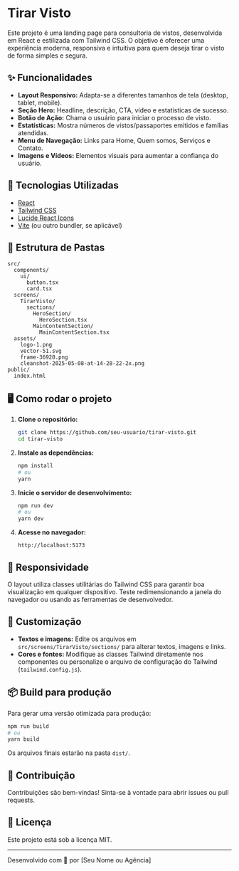 # Tirar Visto

Este projeto é uma landing page para consultoria de vistos, desenvolvida em React e estilizada com Tailwind CSS. O objetivo é oferecer uma experiência moderna, responsiva e intuitiva para quem deseja tirar o visto de forma simples e segura.

## ✨ Funcionalidades

- **Layout Responsivo:** Adapta-se a diferentes tamanhos de tela (desktop, tablet, mobile).
- **Seção Hero:** Headline, descrição, CTA, vídeo e estatísticas de sucesso.
- **Botão de Ação:** Chama o usuário para iniciar o processo de visto.
- **Estatísticas:** Mostra números de vistos/passaportes emitidos e famílias atendidas.
- **Menu de Navegação:** Links para Home, Quem somos, Serviços e Contato.
- **Imagens e Vídeos:** Elementos visuais para aumentar a confiança do usuário.

## 🚀 Tecnologias Utilizadas

- [React](https://react.dev/)
- [Tailwind CSS](https://tailwindcss.com/)
- [Lucide React Icons](https://lucide.dev/)
- [Vite](https://vitejs.dev/) (ou outro bundler, se aplicável)

## 📁 Estrutura de Pastas

```
src/
  components/
    ui/
      button.tsx
      card.tsx
  screens/
    TirarVisto/
      sections/
        HeroSection/
          HeroSection.tsx
        MainContentSection/
          MainContentSection.tsx
  assets/
    logo-1.png
    vector-51.svg
    frame-36920.png
    cleanshot-2025-05-08-at-14-28-22-2x.png
public/
  index.html
```

## 🖥️ Como rodar o projeto

1. **Clone o repositório:**
   ```bash
   git clone https://github.com/seu-usuario/tirar-visto.git
   cd tirar-visto
   ```

2. **Instale as dependências:**
   ```bash
   npm install
   # ou
   yarn
   ```

3. **Inicie o servidor de desenvolvimento:**
   ```bash
   npm run dev
   # ou
   yarn dev
   ```

4. **Acesse no navegador:**
   ```
   http://localhost:5173
   ```

## 📱 Responsividade

O layout utiliza classes utilitárias do Tailwind CSS para garantir boa visualização em qualquer dispositivo. Teste redimensionando a janela do navegador ou usando as ferramentas de desenvolvedor.

## 📝 Customização

- **Textos e imagens:** Edite os arquivos em `src/screens/TirarVisto/sections/` para alterar textos, imagens e links.
- **Cores e fontes:** Modifique as classes Tailwind diretamente nos componentes ou personalize o arquivo de configuração do Tailwind (`tailwind.config.js`).

## 📦 Build para produção

Para gerar uma versão otimizada para produção:

```bash
npm run build
# ou
yarn build
```

Os arquivos finais estarão na pasta `dist/`.

## 🤝 Contribuição

Contribuições são bem-vindas! Sinta-se à vontade para abrir issues ou pull requests.

## 📄 Licença

Este projeto está sob a licença MIT.

---

Desenvolvido com 💙 por [Seu Nome ou Agência]